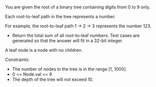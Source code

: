 You are given the root of a binary tree containing digits from 0 to 9 only.

Each root-to-leaf path in the tree represents a number.

For example, the root-to-leaf path 1 -> 2 -> 3 represents the number 123.
- Return the total sum of all root-to-leaf numbers. Test cases are generated so that the answer will fit in a 32-bit integer.

A leaf node is a node with no children.

Constraints:

- The number of nodes in the tree is in the range [1, 1000].
- 0 <= Node.val <= 9
- The depth of the tree will not exceed 10.
